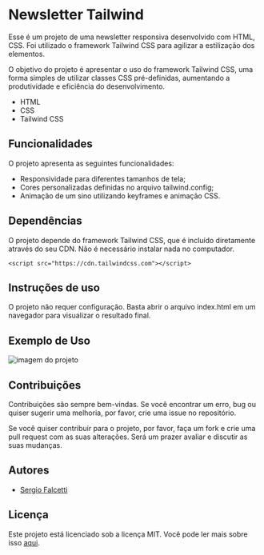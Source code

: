Newsletter Tailwind
==============================================

Esse é um projeto de uma newsletter responsiva desenvolvido com HTML, CSS. Foi utilizado o framework Tailwind CSS para agilizar a estilização dos elementos.

O objetivo do projeto é apresentar o uso do framework Tailwind CSS, uma forma simples de utilizar classes CSS pré-definidas, aumentando a produtividade e eficiência do desenvolvimento.

*   HTML
*   CSS
*   Tailwind CSS

Funcionalidades
---------------

O projeto apresenta as seguintes funcionalidades:

* Responsividade para diferentes tamanhos de tela;
* Cores personalizadas definidas no arquivo tailwind.config;
* Animação de um sino utilizando keyframes e animação CSS.

Dependências
---------------

O projeto depende do framework Tailwind CSS, que é incluído diretamente através do seu CDN. Não é necessário instalar nada no computador.

```<script src="https://cdn.tailwindcss.com"></script> ```

## Instruções de uso 

O projeto não requer configuração. Basta abrir o arquivo index.html em um navegador para visualizar o resultado final.

Exemplo de Uso
--------------

![imagem do projeto](screenshot.png#vitrinedev)

Contribuições
-------------

Contribuições são sempre bem-vindas. Se você encontrar um erro, bug ou quiser sugerir uma melhoria, por favor, crie uma issue no repositório.

Se você quiser contribuir para o projeto, por favor, faça um fork e crie uma pull request com as suas alterações. Será um prazer avaliar e discutir as suas mudanças.

Autores
-------

*  [Sergio Falcetti](https://github.com/falcettijr)

Licença
-------

Este projeto está licenciado sob a licença MIT. Você pode ler mais sobre isso [aqui](https://opensource.org/licenses/MIT).